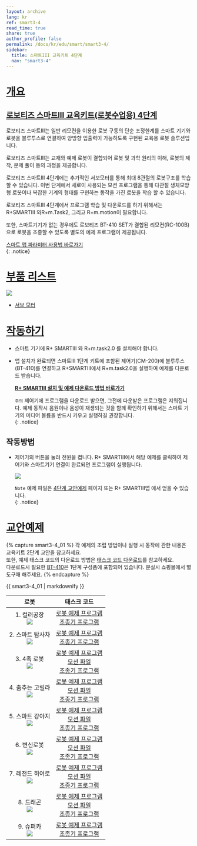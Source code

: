 ```yaml
---
layout: archive
lang: kr
ref: smart3-4
read_time: true
share: true
author_profile: false
permalink: /docs/kr/edu/smart/smart3-4/
sidebar:
  title: 스마트III 교육키트 4단계
  nav: "smart3-4"
---
```


# [개요](#개요)

## [로보티즈 스마트III 교육키트(로봇수업용) 4단계](#로보티즈-스마트iii-교육키트로봇수업용-4단계)

로보티즈 스마트III는 일반 리모컨을 이용한 로봇 구동의 단순 조정한계를 스마트 기기와 로봇을 블루투스로 연결하여 양방향 입출력이 가능하도록 구현된 교육용 로봇 솔루션입니다.

로보티즈 스마트III는 교재와 예제 로봇이 결합되어 로봇 및 과학 원리의 이해, 로봇의 제작, 문제 풀이 등의 과정을 제공합니다.

로보티즈 스마트III 4단계에는 추가적인 서보모터를 통해 최대 8관절의 로봇구조를 학습할 수 있습니다. 이번 단계에서 새로이 사용되는 모션 프로그램을 통해 다관절 생체모방형 로봇이나 복잡한 기계의 형태를 구현하는 동작을 가진 로봇을 학습 할 수 있습니다.

로보티즈 스마트III 4단계에서 프로그램 학습 및 다운로드를 하기 위해서는 R+SMARTIII 와R+m.Task2, 그리고 R+m.motion이 필요합니다.

또한, 스마트기기가 없는 경우에도 로보티즈 BT-410 SET가 결합된 리모컨(RC-100B)으로 로봇을 조종할 수 있도록 별도의 예제 프로그램이 제공됩니다.


[스마트 앱 파라미터 사용법 바로가기]  
{: .notice}

# [부품 리스트](#부품-리스트)

![](/assets/images/edu/smart/smart3-4_e-manual.jpg)

- [서보 모터]

# [작동하기](#작동하기)

- 스마트 기기에 R+ SMARTIII 와 R+m.task2.0 를 설치해야 합니다.

- 앱 설치가 완료되면 스마트III 1단계 키트에 포함된 제어기(CM-200)에 블루투스(BT-410)를 연결하고 R+SMARTIII에서 R+m.task2.0을 실행하여 예제를 다운로드 받습니다.

  **[R+ SMARTIII 설치 및 예제 다운로드 방법 바로가기]**

  `주의` 제어기에 프로그램을 다운로드 받으면, 그전에 다운받은 프로그램은 지워집니다. 예제 동작시 음원이나 음성이 재생되는 것을 함께 확인하기 위해서는 스마트 기기의 미디어 볼륨을 반드시 키우고 실행하길 권장합니다.  
  {: .notice}

## 작동방법

- 제어기의 버튼을 눌러 전원을 켭니다. R+ SMARTIII에서 해당 예제를 클릭하여 제어기와 스마트기기 연결이 완료되면 프로그램이 실행됩니다.

  ![](/assets/images/edu/smart/cm_200_7.jpg)

  `Note` 예제 파일은 [4단계 교안예제] 페이지 또는 R+ SMARTIII앱 에서 얻을 수 있습니다.  
  {: .notice}

# [교안예제](#교안예제)

{% capture smart3-4_01 %}
각 예제의 조립 방법이나 실행 시 동작에 관한 내용은 교육키트 2단계 교안을 참고하세요.  
또한, 예제 태스크 코드의 다운로드 방법은 [태스크 코드 다운로드]를 참고하세요.  
다운로드시 필요한 [BT-410]은 1단계 구성품에 포함되어 있습니다. 분실시 쇼핑몰에서 별도구매 해주세요.
{% endcapture %}

<div class="notice">{{ smart3-4_01 | markdownify }}</div>


|로봇|태스크 코드|
| :---: | :-----: |
|1. 컬러공장<br />![](/assets/images/edu/smart/200_smartiii_l4_1factory.png)|[로봇 예제 프로그램][01_smart3_L4_Factory_kr.tskx]<br />[조종기 프로그램][03_smart3_L4_Factory_RC_kr.tskx]|
|2. 스마트 탐사차<br />![](/assets/images/edu/smart/200_smartiii_l4_2tongs_car.png)|[로봇 예제 프로그램][01_smart3_L4_Smart_Explorer_kr.tskx]<br />[조종기 프로그램][03_smart3_L4_Smart_Explorer_RC_kr.tskx]|
|3. 4족 로봇<br />![](/assets/images/edu/smart/200_smartiii_l4_3fwrobot.png)|[로봇 예제 프로그램][01_smart3_L4_Quadruped_Robot_kr.tskx]<br />[모션 파일][smart3_L4_Quadruped_Robot_kr.mtnx]<br />[조종기 프로그램][03_smart3_L4_Quadruped_Robot_RC_kr.tskx]|
|4. 춤추는 고릴라<br />![](/assets/images/edu/smart/200_smartiii_l4_4dj_gorilla.png)|[로봇 예제 프로그램][01_smart3_L4_DJ_Gorilla_kr.tskx]<br />[모션 파일][smart3_L4_DJ_Gorilla_kr.mtnx]<br />[조종기 프로그램][03_smart3_L4_DJ_Gorilla_RC_kr.tskx]|
|5. 스마트 강아지<br />![](/assets/images/edu/smart/200_smartiii_l4_5puppy.png)|[로봇 예제 프로그램][01_smart3_L4_Smart_Puppy_kr.tskx]<br />[모션 파일][smart3_L4_Smart_Puppy_kr.mtnx]<br />[조종기 프로그램][03_smart3_L4_Smart_Puppy_RC_kr.tskx]|
|6. 변신로봇<br />![](/assets/images/edu/smart/200_smartiii_l4_6transformer.png)|[로봇 예제 프로그램][01_smart3_L4_Transformation_Robot_kr.tskx]<br />[모션 파일][smart3_L4_Transformation_Robot_kr.mtnx]<br />[조종기 프로그램][03_smart3_L4_Transformation_Robot_RC_kr.tskx]|
|7. 레전드 히어로<br />![](/assets/images/edu/smart/200_smartiii_l4_7hero.png)|[로봇 예제 프로그램][01_smart3_L4_Hero.tskx]<br />[모션 파일][smart3_L4_Hero_kr.mtnx]<br />[조종기 프로그램][03_smart3_L4_Hero_RC_kr.tskx]|
|8. 드래곤<br />![](/assets/images/edu/smart/200_smartiii_l4_8dragon.png)|[로봇 예제 프로그램][01_smart3_L4_Dragon_kr.tskx]<br />[모션 파일][smart3_L4_Dragon.mtnx]<br />[조종기 프로그램][03_smart3_L4_Dragon_RC_kr.tskx]|
|9. 슈퍼카<br />![](/assets/images/edu/smart/200_smartiii_l4_9super_car.png)|[로봇 예제 프로그램][01_smart3_L4_Super_Car_kr.tskx]<br />[조종기 프로그램][03_smart3_L4_Super_Car_RC_kr.tskx]|


[스마트 앱 파라미터 사용법 바로가기]: /docs/kr/software/rplus1/task/task_misc/#스마트앱-파라미터
[서보 모터]: /docs/kr/parts/motor/servo_motor/
[R+ SMARTIII 설치 및 예제 다운로드 방법 바로가기]: /docs/kr/software/mobile_app/rplussmart/#r-smart-다운로드설치
[4단계 교안예제]: #교안예제
[태스크 코드 다운로드]: /docs/kr/faq/download_task_code/
[BT-410]: /docs/kr/parts/communication/bt-410/
[01_smart3_L4_Factory_kr.tskx]: http://support.robotis.com/ko/baggage_files/smart3/01_smart3_l4_factory_kr.tskx
[03_smart3_L4_Factory_RC_kr.tskx]: http://support.robotis.com/ko/baggage_files/smart3/03_smart3_l4_factory_rc_kr.tskx
[01_smart3_L4_Smart_Explorer_kr.tskx]: http://support.robotis.com/ko/baggage_files/smart3/01_smart3_l4_smart_explorer_kr.tskx
[03_smart3_L4_Smart_Explorer_RC_kr.tskx]: http://support.robotis.com/ko/baggage_files/smart3/03_smart3_l4_smart_explorer_rc_kr.tskx
[01_smart3_L4_Quadruped_Robot_kr.tskx]: http://support.robotis.com/ko/baggage_files/smart3/01_smart3_l4_quadruped_robot_kr.tskx
[smart3_L4_Quadruped_Robot_kr.mtnx]: http://support.robotis.com/ko/baggage_files/smart3/smart3_l4_quadruped_robot_kr.mtnx
[03_smart3_L4_Quadruped_Robot_RC_kr.tskx]: http://support.robotis.com/ko/baggage_files/smart3/03_smart3_l4_quadruped_robot_rc_kr.tskx
[01_smart3_L4_DJ_Gorilla_kr.tskx]: http://support.robotis.com/ko/baggage_files/smart3/01_smart3_l4_dj_gorilla_kr.tskx
[smart3_L4_DJ_Gorilla_kr.mtnx]: http://support.robotis.com/ko/baggage_files/smart3/smart3_l4_dj_gorilla_kr.mtnx
[03_smart3_L4_DJ_Gorilla_RC_kr.tskx]: http://support.robotis.com/ko/baggage_files/smart3/03_smart3_l4_dj_gorilla_rc_kr.tskx
[01_smart3_L4_Smart_Puppy_kr.tskx]: http://support.robotis.com/ko/baggage_files/smart3/01_smart3_l4_smart_puppy_kr.tskx
[smart3_L4_Smart_Puppy_kr.mtnx]: http://support.robotis.com/ko/baggage_files/smart3/smart3_l4_smart_puppy_kr.mtnx
[03_smart3_L4_Smart_Puppy_RC_kr.tskx]: http://support.robotis.com/ko/baggage_files/smart3/03_smart3_l4_smart_puppy_rc_kr.tskx
[01_smart3_L4_Transformation_Robot_kr.tskx]: http://support.robotis.com/ko/baggage_files/smart3/01_smart3_l4_transformation_robot_kr.tskx
[smart3_L4_Transformation_Robot_kr.mtnx]: http://support.robotis.com/ko/baggage_files/smart3/smart3_l4_transformation_robot_kr.mtnx
[03_smart3_L4_Transformation_Robot_RC_kr.tskx]: http://support.robotis.com/ko/baggage_files/smart3/03_smart3_l4_transformation_robot_rc_kr.tskx
[01_smart3_L4_Hero.tskx]: http://support.robotis.com/ko/baggage_files/smart3/01_smart3_l4_hero.tskx
[smart3_L4_Hero_kr.mtnx]: http://support.robotis.com/ko/baggage_files/smart3/smart3_l4_hero_kr.mtnx
[03_smart3_L4_Hero_RC_kr.tskx]: http://support.robotis.com/ko/baggage_files/smart3/03_smart3_l4_hero_rc_kr.tskx
[01_smart3_L4_Dragon_kr.tskx]: http://support.robotis.com/ko/baggage_files/smart3/01_smart3_l4_dragon_kr.tskx
[smart3_L4_Dragon.mtnx]: http://support.robotis.com/ko/baggage_files/smart3/smart3_l4_dragon.mtnx
[03_smart3_L4_Dragon_RC_kr.tskx]: http://support.robotis.com/ko/baggage_files/smart3/03_smart3_l4_dragon_rc_kr.tskx
[01_smart3_L4_Super_Car_kr.tskx]: http://support.robotis.com/ko/baggage_files/smart3/01_smart3_l4_super_car_kr.tskx
[03_smart3_L4_Super_Car_RC_kr.tskx]: http://support.robotis.com/ko/baggage_files/smart3/03_smart3_l4_super_car_rc_kr.tskx
